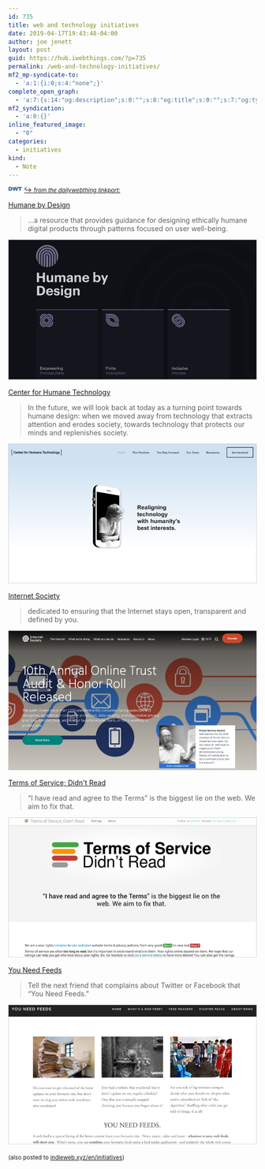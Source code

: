 ```yaml
---
id: 735
title: web and technology initiatives
date: 2019-04-17T19:43:48-04:00
author: joe jenett
layout: post
guid: https://hub.iwebthings.com/?p=735
permalink: /web-and-technology-initiatives/
mf2_mp-syndicate-to:
  - 'a:1:{i:0;s:4:"none";}'
complete_open_graph:
  - 'a:7:{s:14:"og:description";s:0:"";s:8:"og:title";s:0:"";s:7:"og:type";s:0:"";s:12:"twitter:card";s:7:"summary";s:15:"twitter:creator";s:0:"";s:19:"twitter:description";s:0:"";s:8:"og:image";s:0:"";}'
mf2_syndication:
  - 'a:0:{}'
inline_featured_image:
  - "0"
categories:
  - initiatives
kind:
  - Note
---
```

[<img style="position:relative;top:-3px;" src="/images/dwtvia.png" alt="" width="28" />](https://the.dailywebthing.com/ "originally shared at the dailywebthing linkport") [↪ <small>from <em>the dailywebthing linkport</em>:</small>](https://the.dailywebthing.com/ "the dailywebthing linkport")

[Humane by Design](https://humanebydesign.com/ "Humane by Design")

> &#8230;a resource that provides guidance for designing ethically humane digital products through patterns focused on user well-being. 

[<img src="/wp-content/uploads/2019/04/humane.jpg" alt="Humane by Design" style="border:none;width:550px;" />](https://humanebydesign.com/ "Humane by Design") 

[Center for Humane Technology](https://humanetech.com/ "Center for Humane Technology")

> In the future, we will look back at today as a turning point towards humane design: when we moved away from technology that extracts attention and erodes society, towards technology that protects our minds and replenishes society. 

[<img src="/wp-content/uploads/2019/04/humanetech.jpg" alt="Center for Humane Technology" style="border:none;width:550px;" />](https://humanetech.com/ "Center for Humane Technology") 

[Internet Society](https://www.internetsociety.org/ "Internet Society")

> dedicated to ensuring that the Internet stays open, transparent and defined by you. 

[<img src="/wp-content/uploads/2019/04/society.jpg" alt="Internet Society" style="border:none;width:550px;" />](https://www.internetsociety.org/ "Internet Society") 

[Terms of Service; Didn&apos;t Read](https://tosdr.org/ "Terms of Service; Didn&apos;t Read")

> “I have read and agree to the Terms” is the biggest lie on the web. We aim to fix that. 

[<img src="/wp-content/uploads/2019/04/tos.jpg" alt="Terms of Service; Didn&apos;t Read" style="border:none;width:550px;" />](https://tosdr.org/ "Terms of Service; Didn&apos;t Read") 

[You Need Feeds](https://www.youneedfeeds.com/ "You Need Feeds")

> Tell the next friend that complains about Twitter or Facebook that &#8220;You Need Feeds.&#8221; 

[<img src="/wp-content/uploads/2019/04/feeds.jpg" alt="You Need Feeds" style="border:none;width:550px;" />](https://www.youneedfeeds.com/ "You Need Feeds") 

<small></em>(also posted to <a class="u-ooosyndication" href="https://indieweb.xyz/en/initiatives">indieweb.xyz/en/initiatives</a>)</em></small>